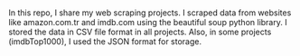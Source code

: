 #
In this repo, I share my web scraping projects. I scraped data from websites like amazon.com.tr and imdb.com using the beautiful soup python library. I stored the data in CSV file format in all projects. Also, in some projects (imdbTop1000), I used the JSON format for storage.
